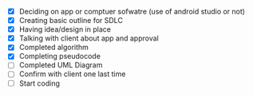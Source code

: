 - [x] Deciding on app or comptuer sofwatre (use of android studio or not)
- [x] Creating basic outline for SDLC
- [x] Having idea/design in place
- [x] Talking with client about app and approval
- [x] Completed algorithm 
- [x] Completing pseudocode
- [ ] Completed UML Diagram
- [ ] Confirm with client one last time
- [ ] Start coding
